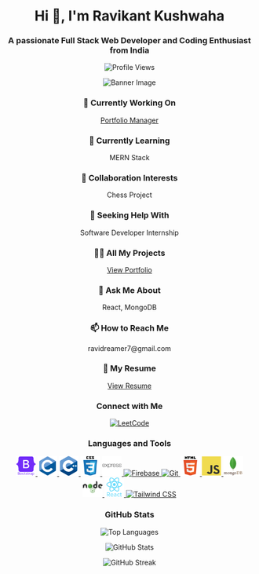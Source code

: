 <h1 align="center">Hi 👋, I'm Ravikant Kushwaha</h1>
<h3 align="center">A passionate Full Stack Web Developer and Coding Enthusiast from India</h3>

<p align="center">
  <img src="https://komarev.com/ghpvc/?username=codebyravi7&label=Profile%20Views&color=0e75b6&style=flat" alt="Profile Views" />
</p>
<p align="center">
  <img src="http://surl.li/cbxxjt" alt="Banner Image" />
</p>

<h3 align="center">🔭 Currently Working On</h3>
<p align="center">
  <a href="https://algosphere-frontend.vercel.app/" target="_blank">Portfolio Manager</a>
</p>

<h3 align="center">🌱 Currently Learning</h3>
<p align="center">MERN Stack</p>

<h3 align="center">👯 Collaboration Interests</h3>
<p align="center">Chess Project</p>

<h3 align="center">🤝 Seeking Help With</h3>
<p align="center">Software Developer Internship</p>

<h3 align="center">👨‍💻 All My Projects</h3>
<p align="center">
  <a href="https://portfolio3-rouge.vercel.app/" target="_blank">View Portfolio</a>
</p>

<h3 align="center">💬 Ask Me About</h3>
<p align="center">React, MongoDB</p>

<h3 align="center">📫 How to Reach Me</h3>
<p align="center">ravidreamer7@gmail.com</p>

<h3 align="center">📄 My Resume</h3>
<p align="center">
  <a href="https://drive.google.com/file/d/1qRyHj6i8Tt3IWisqv-ggl66xwrkr56ok/view?usp=sharing" target="_blank">View Resume</a>
</p>

<h3 align="center">Connect with Me</h3>
<p align="center">
  <a href="https://www.leetcode.com/ravikushwaha7" target="_blank">
    <img src="https://raw.githubusercontent.com/rahuldkjain/github-profile-readme-generator/master/src/images/icons/Social/leet-code.svg" alt="LeetCode" height="30" width="40" />
  </a>
</p>

<h3 align="center">Languages and Tools</h3>
<p align="center">
  <a href="https://getbootstrap.com" target="_blank">
    <img src="https://raw.githubusercontent.com/devicons/devicon/master/icons/bootstrap/bootstrap-plain-wordmark.svg" alt="Bootstrap" width="40" height="40" />
  </a>
  <a href="https://www.cprogramming.com/" target="_blank">
    <img src="https://raw.githubusercontent.com/devicons/devicon/master/icons/c/c-original.svg" alt="C" width="40" height="40" />
  </a>
  <a href="https://www.w3schools.com/cpp/" target="_blank">
    <img src="https://raw.githubusercontent.com/devicons/devicon/master/icons/cplusplus/cplusplus-original.svg" alt="C++" width="40" height="40" />
  </a>
  <a href="https://www.w3schools.com/css/" target="_blank">
    <img src="https://raw.githubusercontent.com/devicons/devicon/master/icons/css3/css3-original-wordmark.svg" alt="CSS3" width="40" height="40" />
  </a>
  <a href="https://expressjs.com" target="_blank">
    <img src="https://raw.githubusercontent.com/devicons/devicon/master/icons/express/express-original-wordmark.svg" alt="Express" width="40" height="40" />
  </a>
  <a href="https://firebase.google.com/" target="_blank">
    <img src="https://www.vectorlogo.zone/logos/firebase/firebase-icon.svg" alt="Firebase" width="40" height="40" />
  </a>
  <a href="https://git-scm.com/" target="_blank">
    <img src="https://www.vectorlogo.zone/logos/git-scm/git-scm-icon.svg" alt="Git" width="40" height="40" />
  </a>
  <a href="https://www.w3.org/html/" target="_blank">
    <img src="https://raw.githubusercontent.com/devicons/devicon/master/icons/html5/html5-original-wordmark.svg" alt="HTML5" width="40" height="40" />
  </a>
  <a href="https://developer.mozilla.org/en-US/docs/Web/JavaScript" target="_blank">
    <img src="https://raw.githubusercontent.com/devicons/devicon/master/icons/javascript/javascript-original.svg" alt="JavaScript" width="40" height="40" />
  </a>
  <a href="https://www.mongodb.com/" target="_blank">
    <img src="https://raw.githubusercontent.com/devicons/devicon/master/icons/mongodb/mongodb-original-wordmark.svg" alt="MongoDB" width="40" height="40" />
  </a>
  <a href="https://nodejs.org" target="_blank">
    <img src="https://raw.githubusercontent.com/devicons/devicon/master/icons/nodejs/nodejs-original-wordmark.svg" alt="Node.js" width="40" height="40" />
  </a>
  <a href="https://reactjs.org/" target="_blank">
    <img src="https://raw.githubusercontent.com/devicons/devicon/master/icons/react/react-original-wordmark.svg" alt="React" width="40" height="40" />
  </a>
  <a href="https://tailwindcss.com/" target="_blank">
    <img src="https://www.vectorlogo.zone/logos/tailwindcss/tailwindcss-icon.svg" alt="Tailwind CSS" width="40" height="40" />
  </a>
</p>

<h3 align="center">GitHub Stats</h3>
<p align="center">
  <img src="https://github-readme-stats.vercel.app/api/top-langs?username=codebyravi7&show_icons=true&locale=en&layout=compact" alt="Top Languages" />
</p>
<p align="center">
  <img src="https://github-readme-stats.vercel.app/api?username=codebyravi7&show_icons=true&locale=en" alt="GitHub Stats" />
</p>
<p align="center">
  <img src="https://github-readme-streak-stats.herokuapp.com/?user=codebyravi7" alt="GitHub Streak" />
</p>

